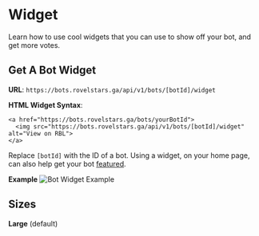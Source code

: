 # Widget
Learn how to use cool widgets that you can use to show off your bot, and get more votes.

## Get A Bot Widget
**URL**: `https://bots.rovelstars.ga/api/v1/bots/[botId]/widget`

**HTML Widget Syntax**:
```
<a href="https://bots.rovelstars.ga/bots/yourBotId">
  <img src="https://bots.rovelstars.ga/api/v1/bots/[botId]/widget" alt="View on RBL">
</a>
```

Replace `[botId]` with the ID of a bot.
Using a widget, on your home page, can also help get your bot [featured](/get-featured.md).

**Example**
![Bot Widget Example](https://bots.rovelstars.ga/api/v1/bots/603213294265958400/widget)

## Sizes
**Large** (default)